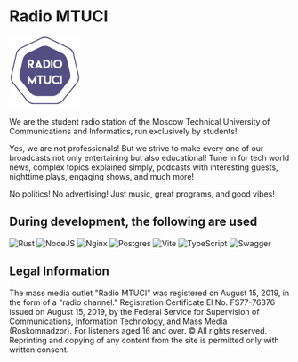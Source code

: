 # Radio MTUCI
<img src="logo.png" width=128 />

We are the student radio station of the Moscow Technical University of Communications and Informatics, run exclusively by students!

Yes, we are not professionals! But we strive to make every one of our broadcasts not only entertaining but also educational! Tune in for tech world news, complex topics explained simply, podcasts with interesting guests, nighttime plays, engaging shows, and much more!

No politics! No advertising! Just music, great programs, and good vibes!

## During development, the following are used
![Rust](https://img.shields.io/badge/rust-%23000000.svg?style=for-the-badge&logo=rust&logoColor=white)
![NodeJS](https://img.shields.io/badge/node.js-6DA55F?style=for-the-badge&logo=node.js&logoColor=white)
![Nginx](https://img.shields.io/badge/nginx-%23009639.svg?style=for-the-badge&logo=nginx&logoColor=white)
![Postgres](https://img.shields.io/badge/postgres-%23316192.svg?style=for-the-badge&logo=postgresql&logoColor=white)
![Vite](https://img.shields.io/badge/vite-%23646CFF.svg?style=for-the-badge&logo=vite&logoColor=white)
![TypeScript](https://img.shields.io/badge/typescript-%23007ACC.svg?style=for-the-badge&logo=typescript&logoColor=white)
![Swagger](https://img.shields.io/badge/-Swagger-%23Clojure?style=for-the-badge&logo=swagger&logoColor=white)

## Legal Information
The mass media outlet "Radio MTUCI" was registered on August 15, 2019, in the form of a "radio channel." Registration Certificate El No. FS77-76376 issued on August 15, 2019, by the Federal Service for Supervision of Communications, Information Technology, and Mass Media (Roskomnadzor). For listeners aged 16 and over. © All rights reserved. Reprinting and copying of any content from the site is permitted only with written consent.
